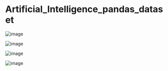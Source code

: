 # Artificial_Intelligence_pandas_dataset


![image](https://user-images.githubusercontent.com/114800813/231850729-cd06eb50-1bf5-427c-9200-3635c8cead84.png)

![image](https://user-images.githubusercontent.com/114800813/231850762-5134de52-b985-4947-9d2a-aa7e4129f53e.png)

![image](https://user-images.githubusercontent.com/114800813/231850822-cfaf3657-934a-4966-81a1-e05f269a144d.png)

![image](https://user-images.githubusercontent.com/114800813/231850839-7456a949-a2f7-47ec-9d46-c750d636a715.png)
